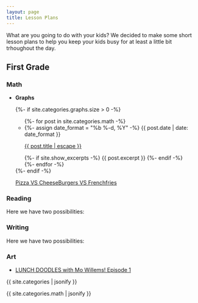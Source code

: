```yaml
---
layout: page
title: Lesson Plans
---
```


What are you going to do with your kids?  We decided to make some short lesson plans to help you keep your kids busy for at least a little bit trhoughout the day.

## First Grade

### Math
* **Graphs**

  {%- if site.categories.graphs.size > 0 -%}
    <ul class="list-unstyled">
      {%- for post in  site.categories.math -%}
      <li>
        <span class="text-muted">
          {%- assign date_format = "%b %-d, %Y" -%}
          {{ post.date | date: date_format }}
        </span>
        <p class="h5">
          <a href="{{ post.url | relative_url }}">
            {{ post.title | escape }}
          </a>
        </p>
        {%- if site.show_excerpts -%}
          {{ post.excerpt }}
        {%- endif -%}
      </li>
      {%- endfor -%}
    </ul>
  {%- endif -%}


  [Pizza VS CheeseBurgers VS Frenchfries](/Math/Graph-2020-3-18.md) 

### Reading

Here we have two possibilities:

### Writing

Here we have two possibilities:

### Art

* [LUNCH DOODLES with Mo Willems! Episode 1](https://www.youtube.com/watch?v=RmzjCPQv3y8)


{{ site.categories | jsonify  }}

{{ site.categories.math | jsonify  }}